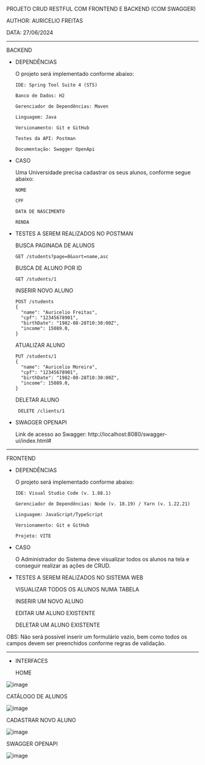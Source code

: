 PROJETO CRUD RESTFUL COM FRONTEND E BACKEND (COM SWAGGER)

AUTHOR: AURICELIO FREITAS

DATA: 27/06/2024

-----------------------------------------------------------
BACKEND

- DEPENDÊNCIAS 

    O projeto será implementado conforme abaixo: 
    
      IDE: Spring Tool Suite 4 (STS)

      Banco de Dados: H2

      Gerenciador de Dependências: Maven

      Linguagem: Java

      Versionamento: Git e GitHub

      Testes da API: Postman

      Documentação: Swagger OpenApi



- CASO

    Uma Universidade precisa cadastrar os seus alunos, conforme segue abaixo:
  
      NOME
  
      CPF
  
      DATA DE NASCIMENTO
  
      RENDA 


- TESTES A SEREM REALIZADOS NO POSTMAN

    BUSCA PAGINADA DE ALUNOS
    
      GET /students?page=0&sort=name,asc
    
    BUSCA DE ALUNO POR ID
    
      GET /students/1
    
    INSERIR NOVO ALUNO
    
      POST /students
      {
        "name": "Auricelio Freitas",
        "cpf": "12345678901",
        "birthDate": "1982-08-28T10:30:00Z",
        "income": 15089.0,
      }
  
    ATUALIZAR ALUNO
    
      PUT /students/1
      {
        "name": "Auricelio Moreira",
        "cpf": "12345678901",
        "birthDate": "1982-08-28T10:30:00Z",
        "income": 15089.0,
      }
  
    DELETAR ALUNO
    
       DELETE /clients/1


- SWAGGER OPENAPI

  Link de acesso ao Swagger: http://localhost:8080/swagger-ui/index.html#
  
-----------------------------------------------------------
FRONTEND

- DEPENDÊNCIAS 

    O projeto será implementado conforme abaixo: 
    
      IDE: Visual Studio Code (v. 1.88.1)
      
      Gerenciador de Dependências: Node (v. 18.19) / Yarn (v. 1.22.21)

      Linguagem: JavaScript/TypeScript

      Versionamento: Git e GitHub

      Projeto: VITE



- CASO

    O Administrador do Sistema deve visualizar todos os alunos na tela e conseguir realizar as ações de CRUD.

  
  
- TESTES A SEREM REALIZADOS NO SISTEMA WEB

  VISUALIZAR TODOS OS ALUNOS NUMA TABELA 
    
  INSERIR UM NOVO ALUNO

  EDITAR UM ALUNO EXISTENTE

  DELETAR UM ALUNO EXISTENTE

OBS: Não será possível inserir um formulário vazio, bem como todos os campos devem ser preenchidos conforme regras de validação.

  
-----------------------------------------------------------
- INTERFACES

  HOME

![image](https://github.com/auriceliof/unifametro-afdpw-CRUD/assets/4201131/9af51f33-9746-4470-85d6-13b8f358beb2)



  CATÁLOGO DE ALUNOS

![image](https://github.com/auriceliof/unifametro-afdpw-CRUD/assets/4201131/51a4b706-52fd-48de-900e-c08989c79953)



  CADASTRAR NOVO ALUNO

![image](https://github.com/auriceliof/unifametro-afdpw-CRUD/assets/4201131/7af8c082-c428-4355-83f7-27a65fccd935)


  SWAGGER OPENAPI
  
![image](https://github.com/auriceliof/unifametro-afdpw-CRUD/assets/4201131/212eb08a-9600-4aa7-81e2-1c2d796a9ea7)

    
